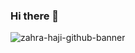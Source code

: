 ### Hi there 👋

<!-- banner -->

![zahra-haji-github-banner](https://user-images.githubusercontent.com/102627226/225647414-460224f4-a4ad-4a25-b065-9e8d72358301.jpg)

<!-- skills  -->

<!-- projects -->

<!-- about me section  -->

<!-- how to reach me  -->

<!-- separate out the sections with a divider -->
